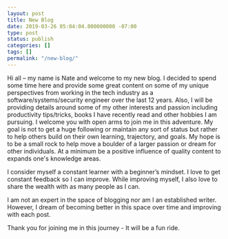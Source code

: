 ```yaml
---
layout: post
title: New Blog
date: 2019-03-26 05:04:04.000000000 -07:00
type: post
status: publish
categories: []
tags: []
permalink: "/new-blog/"
---
```

Hi all – my name is Nate and welcome to my new blog. I decided to spend some time here and provide some great content on some of my unique perspectives from working in the tech industry as a software/systems/security engineer over the last 12 years. Also, I will be providing details around some of my other interests and passion including productivity tips/tricks, books I have recently read and other hobbies I am pursuing. I welcome you with open arms to join me in this adventure. My goal is not to get a huge following or maintain any sort of status but rather to help others build on their own learning, trajectory, and goals. My hope is to be a small rock to help move a boulder of a larger passion or dream for other individuals. At a minimum be a positive influence of quality content to expands one's knowledge areas.

I consider myself a constant learner with a beginner’s mindset. I love to get constant feedback so I can improve. While improving myself, I also love to share the wealth with as many people as I can.

I am not an expert in the space of blogging nor am I an established writer. However, I dream of becoming better in this space over time and improving with each post.

Thank you for joining me in this journey - It will be a fun ride.

